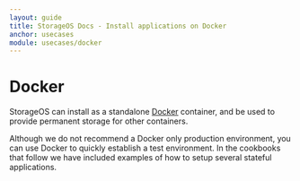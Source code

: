 ```yaml
---
layout: guide
title: StorageOS Docs - Install applications on Docker
anchor: usecases
module: usecases/docker
---
```


# Docker

StorageOS can install as a standalone [Docker](https://www.docker.com/)
container, and be used to provide permanent storage for other containers.

Although we do not recommend a Docker only production environment, you can use
Docker to quickly establish a test environment. In the cookbooks that follow we
have included examples of how to setup several stateful applications. 
